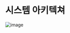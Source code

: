 # 시스템 아키텍쳐
![image](https://github.com/user-attachments/assets/5cd1c9ca-3312-412c-9813-dcb69c157190)

